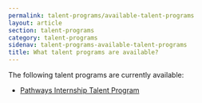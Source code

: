 ```yaml
---
permalink: talent-programs/available-talent-programs
layout: article
section: talent-programs
category: talent-programs
sidenav: talent-programs-available-talent-programs
title: What talent programs are available?
---
```


The following talent programs are currently available:
<ul>
<li>
<a href = https://usajobs.github.io/ATP-Support/pathways-internship-talent-program/"> Pathways Internship Talent Program <a/>
